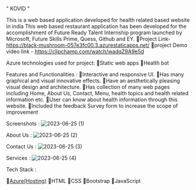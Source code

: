 " KOVID "

This is a web based application developed for health related based website in  india
This web based restaurant application has been developed for the accomplishment of Future Ready Talent Internship program launched by Microsoft, Future Skills Prime, Quess, Github and EY.
Project Link- https://black-mushroom-057e3fc00.3.azurestaticapps.net/
project Demo video link - https://clipchamp.com/watch/wadqZ9A9e5d

Azure technologies used for project:
Static web apps
Health bot

Features and Functionalities :
Interactive and responsive UI.
Has many graphical and visual innovative effects.
Have an aesthetically pleasing visual design and architecture.
Has collection of many web pages including Home, About Us, Contact, Menu, health topics and health related information etc.
User can know about health information through this website.
Included the feedback Survey form to increase the scope of improvement 

 Screenshots :
![2023-06-25 (1)](https://github.com/yaswanth3125/project20/assets/124771390/af5e8f41-ce3c-4ab9-96d8-bcc9594bc8fd)




About Us :
![2023-06-25 (2)](https://github.com/yaswanth3125/project20/assets/124771390/9d7cbb4f-a6f6-4ed4-822f-b9948f7e7ea0)



Contact Us :
![2023-06-25 (3)](https://github.com/yaswanth3125/project20/assets/124771390/5fc2ba14-e735-44d7-bb9f-8cc6d415fe1c)





Services :
![2023-06-25 (4)](https://github.com/yaswanth3125/project20/assets/124771390/d30e24b9-0640-48e1-81e7-9561480799a5)




Tech Stack  :

[Azure(Hosting)](https://azure.microsoft.com/en-in/features/azure-portal/)
HTML
CSS
Bootstrap
JavaScript

